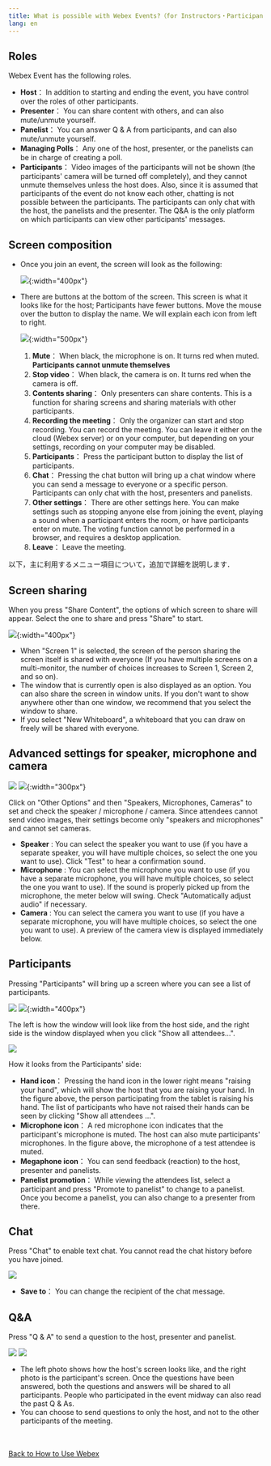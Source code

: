 ```yaml
---
title: What is possible with Webex Events?（for Instructors・Participants)
lang: en
---
```


## Roles

Webex Event has the following roles.
* **Host**： In addition to starting and ending the event, you have control over the roles of other participants.
* **Presenter**： You can share content with others, and can also mute/unmute yourself.  
* **Panelist**： You can answer Q & A from participants, and can also mute/unmute yourself.  
* **Managing Polls**：  Any one of the host, presenter, or the panelists can be in charge of creating a poll.
* **Participants**： Video images of the participants will not be shown (the participants' camera will be turned off completely), and they cannot unmute themselves unless the host does. Also, since it is assumed that participants of the event do not know each other, chatting is not possible between the participants.  The participants can only chat with the host, the panelists and the presenter. The Q&A is the only platform on which participants can view other participants' messages.


## Screen composition

* Once you join an event, the screen will look as the following:

	![](img/webex_events_entryview.png){:width="400px"}

* There are buttons at the bottom of the screen. This screen is what it looks like for the host; Participants have fewer buttons. Move the mouse over the button to display the name. We will explain each icon from left to right.

	![](img/webex_meeting_entryview_numbering.png){:width="500px"}
	1. **Mute**： When black, the microphone is on. It turns red when muted. **Participants cannot unmute themselves**
	1. **Stop video**： When black, the camera is on. It turns red when the camera is off.
	1. **Contents sharing**： Only presenters can share contents. This is a function for sharing screens and sharing materials with other participants.
	1. **Recording the meeting**： Only the organizer can start and stop recording. You can record the meeting. You can leave it either on the cloud (Webex server) or on your computer, but depending on your settings, recording on your computer may be disabled.
	1. **Participants**： Press the participant button to display the list of participants.
	1. **Chat**： Pressing the chat button will bring up a chat window where you can send a message to everyone or a specific person. Participants can only chat with the host, presenters and panelists.
	1. **Other settings**： There are other settings here. You can make settings such as stopping anyone else from joining the event, playing a sound when a  participant enters the room, or have participants enter on mute. The voting function cannot be performed in a browser, and requires a desktop application.
	1. **Leave**： Leave the meeting.

以下，主に利用するメニュー項目について，追加で詳細を説明します．

## Screen sharing
	
When you press "Share Content", the options of which screen to share will appear. Select the one to share and press "Share" to start.

![](img/webex_share.png){:width="400px"}
	
* When "Screen 1" is selected, the screen of the person sharing the screen itself is shared with everyone (If you have multiple screens on a multi-monitor, the number of choices increases to Screen 1, Screen 2, and so on).
* The window that is currently open is also displayed as an option. You can also share the screen in window units. If you don't want to show anywhere other than one window, we recommend that you select the window to share.
* If you select "New Whiteboard", a whiteboard that you can draw on freely will be shared with everyone.

## Advanced settings for speaker, microphone and camera

![](img/webex_more_sound.png)
![](img/webex_config_sound.png){:width="300px"}


Click on "Other Options" and then "Speakers, Microphones, Cameras" to set and check the speaker / microphone / camera. Since attendees cannot send video images, their settings become only "speakers and microphones" and cannot set cameras.

* **Speaker** : You can select the speaker you want to use (if you have a separate speaker, you will have multiple choices, so select the one you want to use). Click "Test" to hear a confirmation sound.
* **Microphone** : You can select the microphone you want to use (if you have a separate microphone, you will have multiple choices, so select the one you want to use). If the sound is properly picked up from the microphone, the meter below will swing. Check "Automatically adjust audio" if necessary.
* **Camera** : You can select the camera you want to use (if you have a separate microphone, you will have multiple choices, so select the one you want to use). A preview of the camera view is displayed immediately below.

## Participants

Pressing "Participants" will bring up a screen where you can see a list of participants.

![](img/webex_participants_event_host.png)
![](img/webex_participants_event_list.png){:width="400px"}

The left is how the window will look like from the host side, and the right side is the window displayed when you click "Show all attendees...".

![](img/webex_participants_event_participant.png)

How it looks from the Participants' side:

* **Hand icon**： Pressing the hand icon in the lower right means "raising your hand", which will show the host that you are raising your hand. In the figure above, the person participating from the tablet is raising his hand. The list of participants who have not raised their hands can be seen by clicking "Show all attendees ...".
* **Microphone icon**： A red microphone icon indicates that the participant's microphone is muted. The host can also mute participants' microphones. In the figure above, the microphone of a test attendee is muted.
* **Megaphone icon**： You can send feedback (reaction) to the host, presenter and panelists.
* **Panelist promotion**： While viewing the attendees list, select a participant and press "Promote to panelist" to change to a panelist. Once you become a panelist, you can also change to a presenter from there.

## Chat
	
Press "Chat" to enable text chat. You cannot read the chat history before you have joined. 

![](img/webex_chat.png)
	
* **Save to**： You can change the recipient of the chat message.

## Q&A
	
Press "Q & A" to send a question to the host, presenter and panelist.

![](img/webex_events_qa_host.png)
![](img/webex_events_qa_participant.png)

* The left photo shows how the host's screen looks like, and the right photo is the participant's screen. Once the questions have been answered, both the questions and answers will be shared to all participants. People who participated in the event midway can also read the past Q & As.
* You can choose to send questions to only the host, and not to the other participants of the meeting.

<br>
<br>
<a href="index" target="_blank">Back to How to Use Webex</a>

